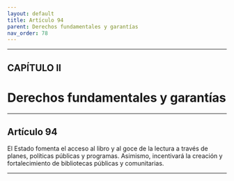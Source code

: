 ```yaml
---
layout: default
title: Artículo 94
parent: Derechos fundamentales y garantías
nav_order: 78
---
```


---

## CAPÍTULO II
# Derechos fundamentales y garantías

---

## Artículo 94

El Estado fomenta el acceso al libro y al goce de la lectura a través de planes, políticas públicas y programas. Asimismo, incentivará la creación y fortalecimiento de bibliotecas públicas y comunitarias.

---